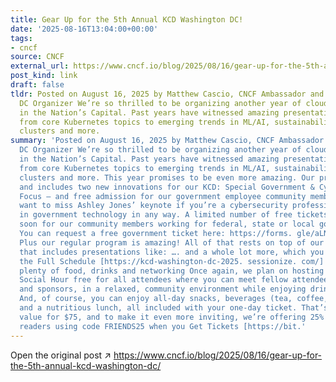 ```yaml
---
title: Gear Up for the 5th Annual KCD Washington DC!
date: '2025-08-16T13:04:00+00:00'
tags:
- cncf
source: CNCF
external_url: https://www.cncf.io/blog/2025/08/16/gear-up-for-the-5th-annual-kcd-washington-dc/
post_kind: link
draft: false
tldr: Posted on August 16, 2025 by Matthew Cascio, CNCF Ambassador and KCD Washington
  DC Organizer We’re so thrilled to be organizing another year of cloud native community
  in the Nation’s Capital. Past years have witnessed amazing presentations ranging
  from core Kubernetes topics to emerging trends in ML/AI, sustainability, virtual
  clusters and more.
summary: 'Posted on August 16, 2025 by Matthew Cascio, CNCF Ambassador and KCD Washington
  DC Organizer We’re so thrilled to be organizing another year of cloud native community
  in the Nation’s Capital. Past years have witnessed amazing presentations ranging
  from core Kubernetes topics to emerging trends in ML/AI, sustainability, virtual
  clusters and more. This year promises to be even more amazing. Our program is set,
  and includes two new innovations for our KCD: Special Government & Cybersecurity
  Focus – and free admission for our government employee community members! You won’t
  want to miss Ashley Jones’ keynote if you’re a cybersecurity professional or involved
  in government technology in any way. A limited number of free tickets will be available
  soon for our community members working for federal, state or local government agencies.
  You can request a free government ticket here: https://forms. gle/aLNfRwpvFn3vQ5Vo8
  Plus our regular program is amazing! All of that rests on top of our regular program
  that includes presentations like: …. and a whole lot more, which you can see in
  the Full Schedule [https://kcd-washington-dc-2025. sessionize. com/] And there’s
  plenty of food, drinks and networking Once again, we plan on hosting an evening
  Social Hour free for all attendees where you can meet fellow attendees, speakers,
  and sponsors, in a relaxed, community environment while enjoying drinks and appetizers.
  And, of course, you can enjoy all-day snacks, beverages (tea, coffee, soft drinks)
  and a nutritious lunch, all included with your one-day ticket. That’s a pretty good
  value for $75, and to make it even more inviting, we’re offering 25% for all CNCF
  readers using code FRIENDS25 when you Get Tickets [https://bit.'
---
```

Open the original post ↗ https://www.cncf.io/blog/2025/08/16/gear-up-for-the-5th-annual-kcd-washington-dc/

